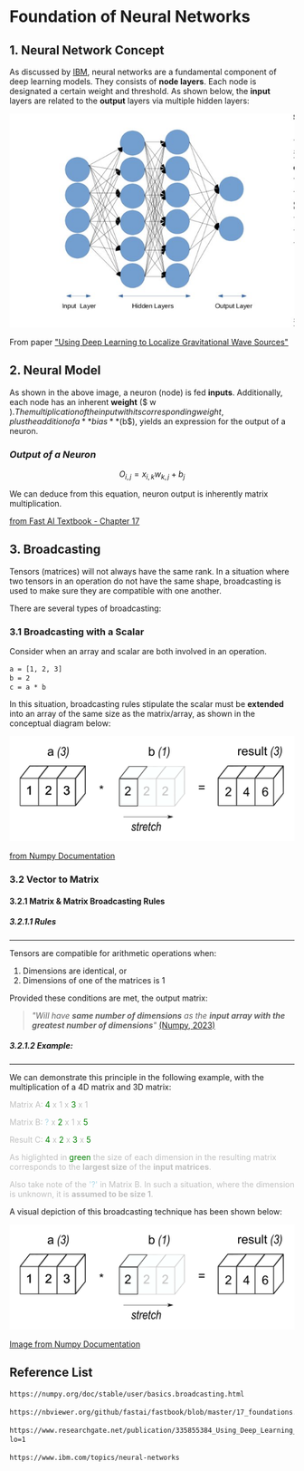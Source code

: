 # Foundation of Neural Networks

## 1. Neural Network Concept

As discussed by [IBM](https://www.ibm.com/topics/neural-networks), neural networks are a fundamental component of deep learning models. They consists of **node layers**. Each node is designated a certain weight and threshold. As shown below, the **input** layers are related to the **output** layers via multiple hidden layers:

<!----------- IMAGE ------------>
<img src="images/NEURAL_NETWORK.jpg">

From paper ["Using Deep Learning to Localize Gravitational Wave Sources"](https://www.researchgate.net/publication/335855384_Using_Deep_Learning_to_Localize_Gravitational_Wave_Sources/figures?lo=1)


## 2. Neural Model 
As shown in the above image, a neuron (node) is fed **inputs**. Additionally, 
each node has an inherent **weight** ($ w $). The multiplication of the input 
with its corresponding weight, plus the addition of a **bias** ($b$), yields 
an expression for the output of a neuron.

### *Output of a Neuron* 

   $$ O_{i,j} = x_{i,k} w_{k,j} + b_{j} $$

We can deduce from this equation, neuron output is inherently matrix multiplication. 

[from Fast AI Textbook - Chapter 17](https://nbviewer.org/github/fastai/fastbook/blob/master/17_foundations.ipynb)

## 3. Broadcasting
Tensors (matrices) will not always have the same rank. In a situation where two tensors in an operation do not have the same shape, broadcasting is used to make sure they are compatible with one another. 

There are several types of broadcasting: 

### 3.1 Broadcasting with a Scalar
Consider when an array and scalar are both involved in an operation.

    a = [1, 2, 3]
    b = 2
    c = a * b

In this situation, broadcasting rules stipulate the scalar must be **extended** into an array of the same size as the matrix/array, as shown in the conceptual diagram below: 

<!----------- IMAGE ------------>
<img src="images/broadcasting_scalar.png">

[from Numpy Documentation](https://numpy.org/doc/stable/user/basics.broadcasting.html)


### 3.2 Vector to Matrix

#### 3.2.1 Matrix & Matrix Broadcasting Rules

##### 3.2.1.1 Rules
---
Tensors are compatible for arithmetic operations when: 

1. Dimensions are identical, or
2. Dimensions of one of the matrices is 1

Provided these conditions are met, the output matrix:

> *"Will have **same number of dimensions** as the **input array with the greatest number of dimensions**"* [(Numpy, 2023)](https://numpy.org/doc/stable/user/basics.broadcasting.html)

##### 3.2.1.2 Example: 
---
We can demonstrate this principle in the following example, with the multiplication of a 4D matrix and 3D matrix:

<!--- Matrix A --->
<span style="color:silver">  Matrix A: 
<span style="color:green">  4 
<span style="color:silver"> x 1 x
<span style="color:green"> 3 
<span style="color:silver"> x 1

<!--- Matrix B --->
<span style="color:silver"> Matrix B: 
<span style="color:lightblue"> ?
<span style="color:silver"> x 
<span style="color:green"> 2 
<span style="color:silver"> x 1 x 
<span style="color:green"> 5

<!---- Result --->
<span style="color:silver"> Result C: 
<span style="color:green"> 4 
<span style="color:silver"> x 
<span style="color:green"> 2
<span style="color:silver"> x 
<span style="color:green"> 3
<span style="color:silver"> x 
<span style="color:green"> 5

<!--- Explain above example--->
<span style="color:silver"> As higlighted in 
<span style="color:green"> green
<span style="color:silver"> the size of each dimension in the resulting matrix corresponds to the **largest size** of the **input matrices**. 

<span style="color:silver"> Also take note of the 
<span style="color:lightblue"> '?' 
<span style="color:silver"> in Matrix B. In such a situation, where the dimension is unknown, it is **assumed to be size 1**.

A visual depiction of this broadcasting technique has been shown below: 

<!----------- IMAGE ------------>
<img src="images/broadcasting_scalar.png">

[Image from Numpy Documentation](https://numpy.org/doc/stable/user/basics.broadcasting.html)



## Reference List

    https://numpy.org/doc/stable/user/basics.broadcasting.html

    https://nbviewer.org/github/fastai/fastbook/blob/master/17_foundations.ipynb

    https://www.researchgate.net/publication/335855384_Using_Deep_Learning_to_Localize_Gravitational_Wave_Sources/figures?lo=1

    https://www.ibm.com/topics/neural-networks




